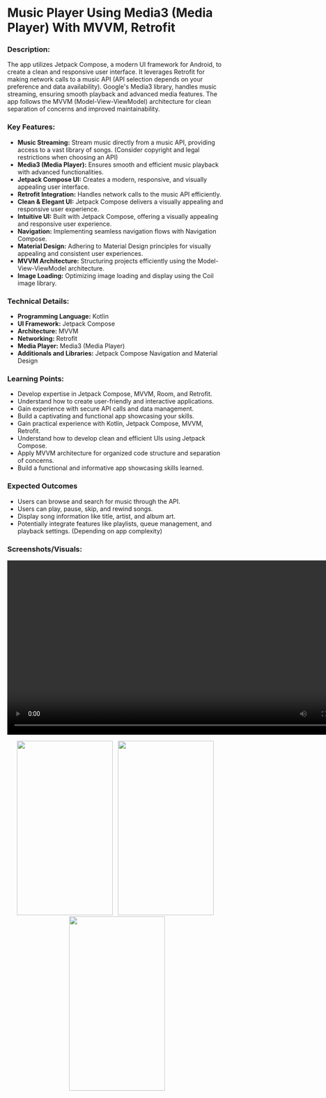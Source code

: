 # Music Player Using Media3 (Media Player) With MVVM, Retrofit

### Description:

The app utilizes Jetpack Compose, a modern UI framework for Android, to create a clean and responsive user interface. It leverages Retrofit for making network calls to a music API (API selection depends on your preference and data availability). Google's Media3 library, handles music streaming, ensuring smooth playback and advanced media features. The app follows the MVVM (Model-View-ViewModel) architecture for clean separation of concerns and improved maintainability.

### Key Features:

- **Music Streaming:** Stream music directly from a music API, providing access to a vast library of songs. (Consider copyright and legal restrictions when choosing an API)
- **Media3 (Media Player):** Ensures smooth and efficient music playback with advanced functionalities.
- **Jetpack Compose UI:** Creates a modern, responsive, and visually appealing user interface.
- **Retrofit Integration:** Handles network calls to the music API efficiently.
- **Clean & Elegant UI:** Jetpack Compose delivers a visually appealing and responsive user experience.
- **Intuitive UI:** Built with Jetpack Compose, offering a visually appealing and responsive user experience.
- **Navigation:** Implementing seamless navigation flows with Navigation Compose.
- **Material Design:** Adhering to Material Design principles for visually appealing and consistent user experiences.
- **MVVM Architecture:** Structuring projects efficiently using the Model-View-ViewModel architecture.
- **Image Loading:** Optimizing image loading and display using the Coil image library.

### Technical Details:

- **Programming Language:** Kotlin
- **UI Framework:** Jetpack Compose
- **Architecture:** MVVM
- **Networking:** Retrofit
- **Media Player:** Media3 (Media Player)
- **Additionals and Libraries:** Jetpack Compose Navigation and Material Design

### Learning Points:

- Develop expertise in Jetpack Compose, MVVM, Room, and Retrofit.
- Understand how to create user-friendly and interactive applications.
- Gain experience with secure API calls and data management.
- Build a captivating and functional app showcasing your skills.
- Gain practical experience with Kotlin, Jetpack Compose, MVVM, Retrofit.
- Understand how to develop clean and efficient UIs using Jetpack Compose.
- Apply MVVM architecture for organized code structure and separation of concerns.
- Build a functional and informative app showcasing skills learned.

### Expected Outcomes

- Users can browse and search for music through the API.
- Users can play, pause, skip, and rewind songs.
- Display song information like title, artist, and album art.
- Potentially integrate features like playlists, queue management, and playback settings. (Depending on app complexity)


### Screenshots/Visuals:

<div align="center"><video src="" height="400" ></video></div>

<p align="center">
<img src="" width="220" height="400" >&nbsp;&nbsp;
 <img src="" width="220" height="400" >&nbsp;&nbsp;
  <img src="" width="220" height="400" >
</p>

